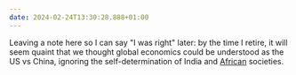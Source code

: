```yaml
---
date: 2024-02-24T13:30:28.888+01:00
---
```

Leaving a note here so I can say "I was right" later: by the time I retire, it will seem quaint that we thought global economics could be understood as the US vs China, ignoring the self-determination of India and [African](https://www.mckinsey.com/mgi/our-research/reimagining-economic-growth-in-africa-turning-diversity-into-opportunity) societies.

